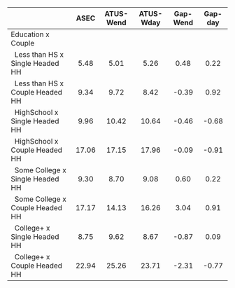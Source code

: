 
|                      |         ASEC |    ATUS-Wend |    ATUS-Wday |     Gap-Wend |      Gap-day |
| -------------------- | :----------: | :----------: | :----------: | :----------: | :----------: |
| Education x Couple   |              |              |              |              |              |
| &nbsp;&nbsp;Less than HS x Single Headed HH |         5.48 |         5.01 |         5.26 |         0.48 |         0.22 |
| &nbsp;&nbsp;Less than HS x Couple Headed HH |         9.34 |         9.72 |         8.42 |        -0.39 |         0.92 |
| &nbsp;&nbsp;HighSchool x Single Headed HH |         9.96 |        10.42 |        10.64 |        -0.46 |        -0.68 |
| &nbsp;&nbsp;HighSchool x Couple Headed HH |        17.06 |        17.15 |        17.96 |        -0.09 |        -0.91 |
| &nbsp;&nbsp;Some College x Single Headed HH |         9.30 |         8.70 |         9.08 |         0.60 |         0.22 |
| &nbsp;&nbsp;Some College x Couple Headed HH |        17.17 |        14.13 |        16.26 |         3.04 |         0.91 |
| &nbsp;&nbsp;College+ x Single Headed HH |         8.75 |         9.62 |         8.67 |        -0.87 |         0.09 |
| &nbsp;&nbsp;College+ x Couple Headed HH |        22.94 |        25.26 |        23.71 |        -2.31 |        -0.77 |

